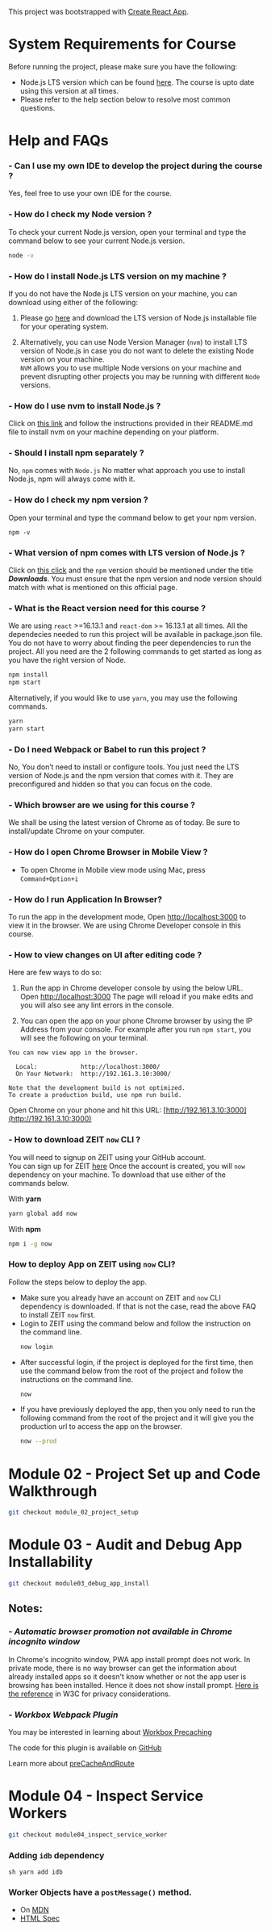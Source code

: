 This project was bootstrapped with [Create React App](https://github.com/facebook/create-react-app).

# System Requirements for Course
Before running the project, please make sure you have the following:

- Node.js LTS version which can be found [here](https://nodejs.org/en/download/). The course is upto date using this version at all times.
- Please refer to the help section below to resolve most common questions.

# Help and FAQs

### - Can I use my own IDE to develop the project during the course ?
Yes, feel free to use your own IDE for the course.

### - How do I check my Node version ?
To check your current Node.js version, open your terminal and type the command below to see your current Node.js version.
```sh
node -v
```

### - How do I install Node.js LTS version on my machine ?
If you do not have the Node.js LTS version on your machine, you can download using either of the following:
1. Please go [here](https://nodejs.org/en/download/) and download the LTS version of Node.js installable file for your operating system.

2. Alternatively, you can use Node Version Manager (`nvm`) to install LTS version of Node.js in case
 you do not want to delete the existing Node version on your machine.<br>
 `NVM` allows you to use multiple Node versions on your machine and prevent disrupting other 
 projects you may be running with different `Node` versions.<br>
 
### - How do I use nvm to install Node.js ?
Click on [this link](https://github.com/nvm-sh/nvm) and follow the instructions provided in their README.md file 
to install nvm on your machine depending on your platform.

### - Should I install npm separately ?
No, `npm` comes with `Node.js` 
No matter what approach you use to install Node.js, npm will always come with it.

### - How do I check my npm version ?
Open your terminal and type the command below to get your npm version.
```
npm -v
```

### - What version of npm comes with LTS version of Node.js ?
Click on [this click](https://nodejs.org/en/download/) and the `npm` version should be mentioned under the title _**Downloads**_. 
You must ensure that the npm version and node version should match with what is mentioned on this official page.

### - What is the React version need for this course ?
We are using `react` >=16.13.1 and `react-dom` >= 16.13.1 at all times. All the dependecies needed to run this project will be available in package.json
file. You do not have to worry about finding the peer dependencies to run the project. 
All you need are the 2 following commands to get started as long as you have the right version of Node.

```sh
npm install
npm start
```

Alternatively, if you would like to use `yarn`, you may use the following commands. 
```sh
yarn
yarn start
```

### - Do I need Webpack or Babel to run this project ?
No, You don’t need to install or configure tools. You just need the LTS version of Node.js and the npm version that comes with it. 
They are preconfigured and hidden so that you can focus on the code.

### - Which browser are we using for this course ?
We shall be using the latest version of Chrome as of today. Be sure to install/update Chrome on your computer.

### - How do I open Chrome Browser in Mobile View ?
- To open Chrome in Mobile view mode using Mac, press ```Command+Option+i```

### - How do I run Application In Browser?
To run the app in the development mode,
Open [http://localhost:3000](http://localhost:3000) to view it in the browser.
We are using Chrome Developer console in this course.



### - How to view changes on UI after editing code ?
Here are few ways to do so:

1) Run the app in Chrome developer console by using the below URL.
Open [http://localhost:3000](http://localhost:3000) 
The page will reload if you make edits and you will also see any lint errors in the console.

2) You can open the app on your phone Chrome browser by using the IP Address from your console. 
For example after you run `npm start`, you will see the following on your terminal.
```$xslt
You can now view app in the browser.

  Local:            http://localhost:3000/
  On Your Network:  http://192.161.3.10:3000/

Note that the development build is not optimized.
To create a production build, use npm run build.
```

Open Chrome on your phone and hit this URL:
[http://192.161.3.10:3000](http://192.161.3.10:3000)

### - How to download ZEIT `now` CLI ?
You will need to signup on ZEIT using your GitHub account.    
You can sign up for ZEIT [here](https://zeit.co/)
Once the account is created, you will `now` dependency on your machine. To download that use either of the commands below.   

With **yarn**
```sh
yarn global add now
```

With **npm**
```sh
npm i -g now
```

### How to deploy App on ZEIT using `now` CLI?
Follow the steps below to deploy the app.
- Make sure you already have an account on ZEIT and `now` CLI dependency is downloaded. If that is not the case, read the above FAQ to install ZEIT `now` first.
- Login to ZEIT using the command below and follow the instruction on the command line.
  ```sh
  now login
  ```
- After successful login, if the project is deployed for the first time, then use the command below from the root of the project and follow the instructions on the command line.
  ```sh
  now
  ```
- If you have previously deployed the app, then you only need to run the following command from the root of the project and it will give you the production url to access the app on the browser.
  ```sh
  now --prod
  ```

# Module 02 - Project Set up and Code Walkthrough 

```sh
git checkout module_02_project_setup
```

# Module 03 - Audit and Debug App Installability

```sh
git checkout module03_debug_app_install
```

## Notes: 

### - *Automatic browser promotion not available in Chrome incognito window*   
In Chrome's incognito window, PWA app install prompt does not work. In private mode, there is no way browser can get the information about already installed apps so it doesn't know whether or not the app user is browsing has been installed. Hence it does not show install prompt. 
[Here is the reference](https://wicg.github.io/get-installed-related-apps/spec/#privacy-considerations) in W3C for privacy considerations.

### - *Workbox Webpack Plugin*
You may be interested in learning about [Workbox Precaching](https://developers.google.com/web/tools/workbox/modules/workbox-precaching)

The code for this plugin is available on [GitHub](https://github.com/GoogleChrome/workbox/tree/master/packages/workbox-precaching)

Learn more about [preCacheAndRoute](https://developers.google.com/web/tools/workbox/reference-docs/latest/module-workbox-precaching#.precacheAndRoute)

# Module 04 - Inspect Service Workers
```sh
git checkout module04_inspect_service_worker
```

### Adding `idb` dependency
`sh
yarn add idb
`

### Worker Objects have a `postMessage()` method.
- On [MDN](https://developer.mozilla.org/en-US/docs/Web/API/Worker)   
- [HTML Spec](https://html.spec.whatwg.org/multipage/workers.html#dom-worker-postmessage)

